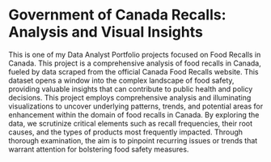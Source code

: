 # Government of Canada Recalls: Analysis and Visual Insights

This is one of my Data Analyst Portfolio projects focused on Food Recalls in Canada. This project is a comprehensive analysis of food recalls in Canada, fueled by data scraped from the official Canada Food Recalls website. This dataset opens a window into the complex landscape of food safety, providing valuable insights that can contribute to public health and policy decisions. This project employs comprehensive analysis and illuminating visualizations to uncover underlying patterns, trends, and potential areas for enhancement within the domain of food recalls in Canada. By exploring the data, we scrutinize critical elements such as recall frequencies, their root causes, and the types of products most frequently impacted. Through thorough examination, the aim is to pinpoint recurring issues or trends that warrant attention for bolstering food safety measures.
